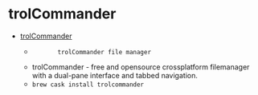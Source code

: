 # trolCommander
- [trolCommander](https://trolsoft.ru/en/soft/trolcommander)
  -            trolCommander file manager        
  - trolCommander - free and opensource crossplatform filemanager with a dual-pane interface and tabbed navigation.
  - `brew cask install trolcommander`
